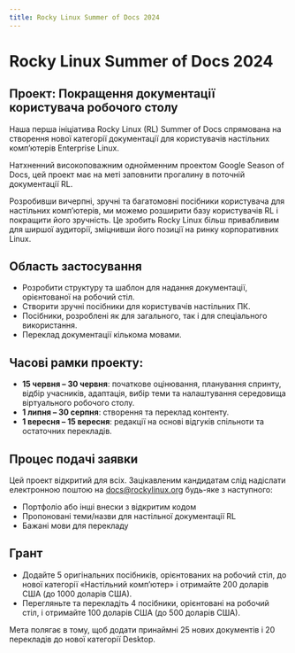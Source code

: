 ```yaml
---
title: Rocky Linux Summer of Docs 2024
---
```


# Rocky Linux Summer of Docs 2024

## Проект: Покращення документації користувача робочого столу

Наша перша ініціатива Rocky Linux (RL) Summer of Docs спрямована на створення нової категорії документації для користувачів настільних комп’ютерів Enterprise Linux.

Натхненний високоповажним однойменним проектом Google Season of Docs, цей проект має на меті заповнити прогалину в поточній документації RL.

Розробивши вичерпні, зручні та багатомовні посібники користувача для настільних комп’ютерів, ми можемо розширити базу користувачів RL і покращити його зручність. Це зробить Rocky Linux більш привабливим для ширшої аудиторії, зміцнивши його позиції на ринку корпоративних Linux.

## Область застосування

- Розробити структуру та шаблон для надання документації, орієнтованої на робочий стіл.
- Створити зручні посібники для користувачів настільних ПК.
- Посібники, розроблені як для загального, так і для спеціального використання.
- Переклад документації кількома мовами.

## Часові рамки проекту:

- **15 червня – 30 червня**: початкове оцінювання, планування спринту, відбір учасників, адаптація, вибір теми та налаштування середовища віртуального робочого столу.
- **1 липня – 30 серпня**: створення та переклад контенту.
- **1 вересня – 15 вересня**: редакції на основі відгуків спільноти та остаточних перекладів.

## Процес подачі заявки

Цей проект відкритий для всіх. Зацікавленим кандидатам слід надіслати електронною поштою на docs@rockylinux.org будь-яке з наступного:

- Портфоліо або інші внески з відкритим кодом
- Пропоновані теми/назви для настільної документації RL
- Бажані мови для перекладу

## Грант

- Додайте 5 оригінальних посібників, орієнтованих на робочий стіл, до нової категорії «Настільний комп’ютер» і отримайте 200 доларів США (до 1000 доларів США).
- Перегляньте та перекладіть 4 посібники, орієнтовані на робочий стіл, і отримайте 100 доларів США (до 500 доларів США).

Мета полягає в тому, щоб додати принаймні 25 нових документів і 20 перекладів до нової категорії Desktop.
